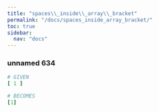 ```yaml
---
title: "spaces\\_inside\\_array\\_bracket"
permalink: "/docs/spaces_inside_array_bracket/"
toc: true
sidebar:
  nav: "docs"
---
```

### unnamed 634
```ruby
# GIVEN
[ 1 ]
```
```ruby
# BECOMES
[1]
```
